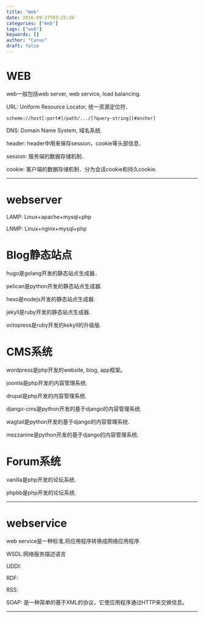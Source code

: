 ```yaml
---
title: "Web"
date: 2016-09-27T03:25:26
categories: ["Web"]
tags: ["web"]
keywords: []
author: "Canux"
draft: false
---
```


# WEB

web一般包括web server, web service, load balancing.

URL: Uniform Resource Locator, 统一资源定位符．

    scheme://host[:port#]/path/.../[?query-string][#anchor]

DNS: Domain Name System, 域名系统.

header: header中用来保存session，cookie等头部信息．

session: 服务端的数据存储机制．

cookie: 客户端的数据存储机制．分为会话cookie和持久cookie.

***

# webserver

LAMP: Linux+apache+mysql+php

LNMP: Linux+nginx+mysql+php

# Blog静态站点

hugo是golang开发的静态站点生成器．

pelican是python开发的静态站点生成器.

hexo是nodejs开发的静态站点生成器.

jekyll是ruby开发的静态站点生成器.

octopress是ruby开发的kekyll的升级版.

# CMS系统

wordpress是php开发的website, blog, app框架。

joomla是php开发的内容管理系统.

drupal是php开发的内容管理系统.

django-cms是python开发的基于django的内容管理系统.

wagtail是python开发的基于django的内容管理系统.

mezzanine是python开发的基于django的内容管理系统.

# Forum系统

vanilla是php开发的论坛系统.

phpbb是php开发的论坛系统.

***

# webservice

web service是一种标准,将应用程序转换成网络应用程序.

WSDL:网络服务描述语言

UDDI:

RDF:

RSS:

SOAP: 是一种简单的基于XML的协议，它使应用程序通过HTTP来交换信息。

***
